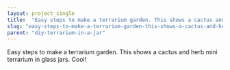 ```yaml
---
layout: project_single
title:  "Easy steps to make a terrarium garden. This shows a cactus and herb mini terrarium in glass jars. Cool!"
slug: "easy-steps-to-make-a-terrarium-garden-this-shows-a-cactus-and-herb-mini-terrarium"
parent: "diy-terrarium-in-a-jar"
---
```

Easy steps to make a terrarium garden. This shows a cactus and herb mini terrarium in glass jars. Cool!